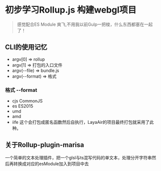 # 初步学习Rollup.js 构建webgl项目

> 感觉配合ES Module 爽飞,不用我以前Gulp一把梭，什么东西都塞在一起了！

## CLI的使用记忆

- argv[0] => rollup
- argv[1] => 打包的入口文件
- argv(--file) => bundle.js
- argv(--format) => 格式

### 格式 --format
- cjs CommonJS
- es ES2015
- umd
- amd
- iife 这个会打包成匿名函数然后自执行，LayaAir的项目最终打包就采用了此种。

 
## 关于Rollup-plugin-marisa
一个简单的文本处理插件，把一个glsl与ts混写代码的单文本，处理分开字符串然后再转换成对应的esModule加入到项目中去

